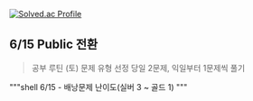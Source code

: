 [![Solved.ac Profile](http://mazassumnida.wtf/api/v2/generate_badge?boj=qetqet910)](https://solved.ac/qetqet910/)

## 6/15 Public 전환
> 공부 루틴 (토) 문제 유형 선정 당일 2문제, 익일부터 1문제씩 풀기

"""shell
6/15 - 배낭문제 난이도(실버 3 ~ 골드 1)
"""
